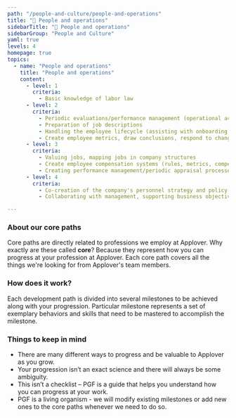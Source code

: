 ```yaml
---
path: "/people-and-culture/people-and-operations"
title: "💆 People and operations"
sidebarTitle: "💆 People and operations"
sidebarGroup: "People and Culture"
yaml: true
levels: 4
homepage: true
topics:
  - name: "People and operations"
    title: "People and operations"
    content:
      - level: 1
        criteria:
          - Basic knowledge of labor law 
      - level: 2
        criteria:
          - Periodic evaluations/performance management (operational activities i.e. preparation, assisting leaders, setting up meetings, preparing evaluations)
          - Preparation of job descriptions
          - Handling the employee lifecycle (assisting with onboarding, remediation programs, coffee with employee, offboarding, holding to work culture standards, assisting leaders with daily employee issues) 
          - Create employee metrics, draw conclusions, respond to changes
      - level: 3
        criteria:
          - Valuing jobs, mapping jobs in company structures
          - Create employee compensation systems (rules, metrics, competencies, metrics)
          - Creating performance management/periodic appraisal processes (needs research, competency determination, interview schedules, employee appraisal policy, goals setting system) 
      - level: 4
        criteria:
          - Co-creation of the company's personnel strategy and policy 
          - Collaborating with management, supporting business objectives, co-creating HR processes, managing change

---
```

### About our core paths
Core paths are directly related to professions we employ at Applover. Why exactly are these called **core**? Because they represent how you can progress at your profession at Applover. Each core path covers all the things we're looking for from Applover's team members.

### How does it work?
Each development path is divided into several milestones to be achieved along with your progression. Particular milestone represents a set of exemplary behaviors and skills that need to be mastered to accomplish the milestone.

### Things to keep in mind
- There are many different ways to progress and be valuable to Applover as you grow.
- Your progression isn’t an exact science and there will always be some ambiguity.
- This isn’t a checklist – PGF is a guide that helps you understand how you can progress at your work.
- PGF is a living organism - we will modify existing milestones or add new ones to the core paths whenever we need to do so.
